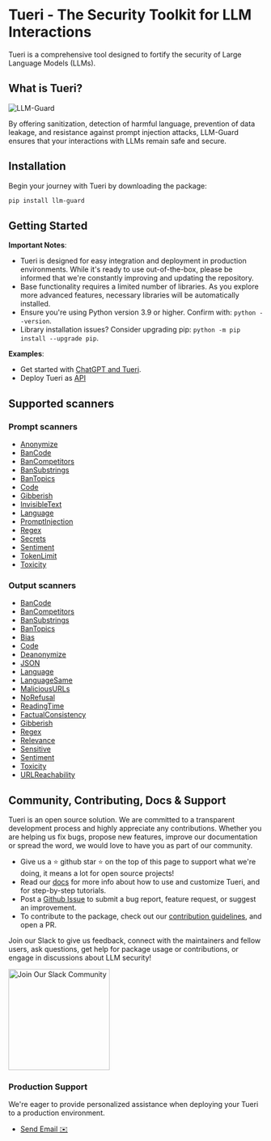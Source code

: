 # Tueri - The Security Toolkit for LLM Interactions

Tueri is a comprehensive tool designed to fortify the security of Large Language Models (LLMs).

<!-- [**Documentation**](https://protectai.github.io/llm-guard/) | [**Playground**](https://huggingface.co/spaces/ProtectAI/llm-guard-playground) | [**Changelog**](https://protectai.github.io/llm-guard/changelog/) -->

<!-- [![GitHub
stars](https://img.shields.io/github/stars/protectai/llm-guard.svg?style=social&label=Star&maxAge=2592000)](https://GitHub.com/protectai/llm-guard/stargazers/)
[![MIT license](https://img.shields.io/badge/license-MIT-brightgreen.svg)](http://opensource.org/licenses/MIT)
[![Code style: black](https://img.shields.io/badge/code%20style-black-000000.svg)](https://github.com/psf/black)
[![PyPI - Python Version](https://img.shields.io/pypi/v/llm-guard)](https://pypi.org/project/llm-guard)
[![Downloads](https://static.pepy.tech/badge/llm-guard)](https://pepy.tech/project/llm-guard)
[![Downloads](https://static.pepy.tech/badge/llm-guard/month)](https://pepy.tech/project/llm-guard)

<a href="https://mlsecops.com/slack"><img src="https://github.com/protectai/llm-guard/blob/main/docs/assets/join-our-slack-community.png?raw=true" width="200" alt="Join Our Slack Community"></a> -->

## What is Tueri?

![LLM-Guard](https://github.com/protectai/llm-guard/blob/main/docs/assets/flow.png?raw=true)

By offering sanitization, detection of harmful language, prevention of data leakage, and resistance against prompt
injection attacks, LLM-Guard ensures that your interactions with LLMs remain safe and secure.

## Installation

Begin your journey with Tueri by downloading the package:

```sh
pip install llm-guard
```

## Getting Started

**Important Notes**:

- Tueri is designed for easy integration and deployment in production environments. While it's ready to use
  out-of-the-box, please be informed that we're constantly improving and updating the repository.
- Base functionality requires a limited number of libraries. As you explore more advanced features, necessary libraries
  will be automatically installed.
- Ensure you're using Python version 3.9 or higher. Confirm with: `python --version`.
- Library installation issues? Consider upgrading pip: `python -m pip install --upgrade pip`.

**Examples**:

- Get started with [ChatGPT and Tueri](./examples/openai_api.py).
- Deploy Tueri as [API](https://protectai.github.io/llm-guard/api/overview/)

## Supported scanners

### Prompt scanners

- [Anonymize](https://protectai.github.io/llm-guard/input_scanners/anonymize/)
- [BanCode](./docs/input_scanners/ban_code.md)
- [BanCompetitors](https://protectai.github.io/llm-guard/input_scanners/ban_competitors/)
- [BanSubstrings](https://protectai.github.io/llm-guard/input_scanners/ban_substrings/)
- [BanTopics](https://protectai.github.io/llm-guard/input_scanners/ban_topics/)
- [Code](https://protectai.github.io/llm-guard/input_scanners/code/)
- [Gibberish](https://protectai.github.io/llm-guard/input_scanners/gibberish/)
- [InvisibleText](https://protectai.github.io/llm-guard/input_scanners/invisible_text/)
- [Language](https://protectai.github.io/llm-guard/input_scanners/language/)
- [PromptInjection](https://protectai.github.io/llm-guard/input_scanners/prompt_injection/)
- [Regex](https://protectai.github.io/llm-guard/input_scanners/regex/)
- [Secrets](https://protectai.github.io/llm-guard/input_scanners/secrets/)
- [Sentiment](https://protectai.github.io/llm-guard/input_scanners/sentiment/)
- [TokenLimit](https://protectai.github.io/llm-guard/input_scanners/token_limit/)
- [Toxicity](https://protectai.github.io/llm-guard/input_scanners/toxicity/)

### Output scanners

- [BanCode](./docs/output_scanners/ban_code.md)
- [BanCompetitors](https://protectai.github.io/llm-guard/output_scanners/ban_competitors/)
- [BanSubstrings](https://protectai.github.io/llm-guard/output_scanners/ban_substrings/)
- [BanTopics](https://protectai.github.io/llm-guard/output_scanners/ban_topics/)
- [Bias](https://protectai.github.io/llm-guard/output_scanners/bias/)
- [Code](https://protectai.github.io/llm-guard/output_scanners/code/)
- [Deanonymize](https://protectai.github.io/llm-guard/output_scanners/deanonymize/)
- [JSON](https://protectai.github.io/llm-guard/output_scanners/json/)
- [Language](https://protectai.github.io/llm-guard/output_scanners/language/)
- [LanguageSame](https://protectai.github.io/llm-guard/output_scanners/language_same/)
- [MaliciousURLs](https://protectai.github.io/llm-guard/output_scanners/malicious_urls/)
- [NoRefusal](https://protectai.github.io/llm-guard/output_scanners/no_refusal/)
- [ReadingTime](https://protectai.github.io/llm-guard/output_scanners/reading_time/)
- [FactualConsistency](https://protectai.github.io/llm-guard/output_scanners/factual_consistency/)
- [Gibberish](https://protectai.github.io/llm-guard/output_scanners/gibberish/)
- [Regex](https://protectai.github.io/llm-guard/output_scanners/regex/)
- [Relevance](https://protectai.github.io/llm-guard/output_scanners/relevance/)
- [Sensitive](https://protectai.github.io/llm-guard/output_scanners/sensitive/)
- [Sentiment](https://protectai.github.io/llm-guard/output_scanners/sentiment/)
- [Toxicity](https://protectai.github.io/llm-guard/output_scanners/toxicity/)
- [URLReachability](https://protectai.github.io/llm-guard/output_scanners/url_reachability/)

## Community, Contributing, Docs & Support

Tueri is an open source solution.
We are committed to a transparent development process and highly appreciate any contributions.
Whether you are helping us fix bugs, propose new features, improve our documentation or spread the word,
we would love to have you as part of our community.

- Give us a ⭐️ github star ⭐️ on the top of this page to support what we're doing,
  it means a lot for open source projects!
- Read our
  [docs](https://protectai.github.io/llm-guard/)
  for more info about how to use and customize Tueri, and for step-by-step tutorials.
- Post a [Github
  Issue](https://github.com/protectai/llm-guard/issues) to submit a bug report, feature request, or suggest an improvement.
- To contribute to the package, check out our [contribution guidelines](CONTRIBUTING.md), and open a PR.

Join our Slack to give us feedback, connect with the maintainers and fellow users, ask questions,
get help for package usage or contributions, or engage in discussions about LLM security!

<a href="https://mlsecops.com/slack"><img src="https://github.com/protectai/llm-guard/blob/main/docs/assets/join-our-slack-community.png?raw=true" width="200" alt="Join Our Slack Community"></a>

### Production Support

We're eager to provide personalized assistance when deploying your Tueri to a production environment.

- [Send Email ✉️](mailto:community@protectai.com)
